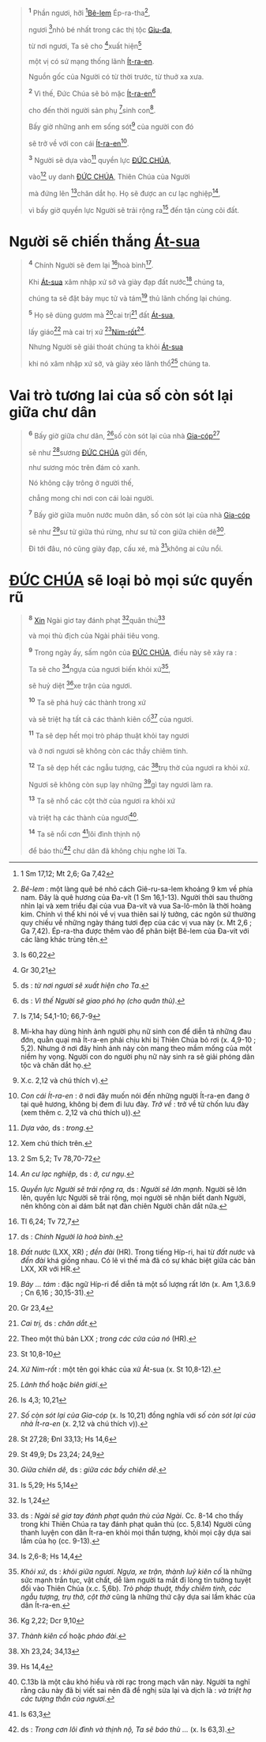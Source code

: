 > <sup><b>1</b></sup> Phần ngươi, hỡi [^1@-4db8fa6b-b319-4049-8fe1-439250cfe9df][Bê-lem]() Ép-ra-tha[^1-4db8fa6b-b319-4049-8fe1-439250cfe9df],
>
> ngươi [^2@-4db8fa6b-b319-4049-8fe1-439250cfe9df]nhỏ bé nhất trong các thị tộc [Giu-đa](),
>
> từ nơi ngươi, Ta sẽ cho [^3@-4db8fa6b-b319-4049-8fe1-439250cfe9df]xuất hiện[^2-4db8fa6b-b319-4049-8fe1-439250cfe9df]
>
> một vị có sứ mạng thống lãnh [Ít-ra-en]().
>
> Nguồn gốc của Người có từ thời trước, từ thuở xa xưa.
>
> <sup><b>2</b></sup> Vì thế, Đức Chúa sẽ bỏ mặc [Ít-ra-en]()[^3-4db8fa6b-b319-4049-8fe1-439250cfe9df]
>
> cho đến thời người sản phụ [^4@-4db8fa6b-b319-4049-8fe1-439250cfe9df]sinh con[^4-4db8fa6b-b319-4049-8fe1-439250cfe9df].
>
> Bấy giờ những anh em sống sót[^5-4db8fa6b-b319-4049-8fe1-439250cfe9df] của người con đó
>
> sẽ trở về với con cái [Ít-ra-en]()[^6-4db8fa6b-b319-4049-8fe1-439250cfe9df].
>
> <sup><b>3</b></sup> Người sẽ dựa vào[^7-4db8fa6b-b319-4049-8fe1-439250cfe9df] quyền lực [ĐỨC CHÚA](),
>
> vào[^8-4db8fa6b-b319-4049-8fe1-439250cfe9df] uy danh [ĐỨC CHÚA](), Thiên Chúa của Người
>
> mà đứng lên [^5@-4db8fa6b-b319-4049-8fe1-439250cfe9df]chăn dắt họ. Họ sẽ được an cư lạc nghiệp[^9-4db8fa6b-b319-4049-8fe1-439250cfe9df],
>
> vì bấy giờ quyền lực Người sẽ trải rộng ra[^10-4db8fa6b-b319-4049-8fe1-439250cfe9df] đến tận cùng cõi đất.

# Người sẽ chiến thắng [Át-sua]()

> <sup><b>4</b></sup> Chính Người sẽ đem lại [^6@-4db8fa6b-b319-4049-8fe1-439250cfe9df]hoà bình[^11-4db8fa6b-b319-4049-8fe1-439250cfe9df].
>
> Khi [Át-sua]() xâm nhập xứ sở và giày đạp đất nước[^12-4db8fa6b-b319-4049-8fe1-439250cfe9df] chúng ta,
>
> chúng ta sẽ đặt bảy mục tử và tám[^13-4db8fa6b-b319-4049-8fe1-439250cfe9df] thủ lãnh chống lại chúng.
>
> <sup><b>5</b></sup> Họ sẽ dùng gươm mà [^7@-4db8fa6b-b319-4049-8fe1-439250cfe9df]cai trị[^14-4db8fa6b-b319-4049-8fe1-439250cfe9df] đất [Át-sua](),
>
> lấy giáo[^15-4db8fa6b-b319-4049-8fe1-439250cfe9df] mà cai trị xứ [^8@-4db8fa6b-b319-4049-8fe1-439250cfe9df][Nim-rốt]()[^16-4db8fa6b-b319-4049-8fe1-439250cfe9df].
>
> Nhưng Người sẽ giải thoát chúng ta khỏi [Át-sua]()
>
> khi nó xâm nhập xứ sở, và giày xéo lãnh thổ[^17-4db8fa6b-b319-4049-8fe1-439250cfe9df] chúng ta.

# Vai trò tương lai của số còn sót lại giữa chư dân

> <sup><b>6</b></sup> Bấy giờ giữa chư dân, [^9@-4db8fa6b-b319-4049-8fe1-439250cfe9df]số còn sót lại của nhà [Gia-cóp]()[^18-4db8fa6b-b319-4049-8fe1-439250cfe9df]
>
> sẽ như [^10@-4db8fa6b-b319-4049-8fe1-439250cfe9df]sương [ĐỨC CHÚA]() gửi đến,
>
> như sương móc trên đám cỏ xanh.
>
> Nó không cậy trông ở người thế,
>
> chẳng mong chi nơi con cái loài người.
>
> <sup><b>7</b></sup> Bấy giờ giữa muôn nước muôn dân, số còn sót lại của nhà [Gia-cóp]()
>
> sẽ như [^11@-4db8fa6b-b319-4049-8fe1-439250cfe9df]sư tử giữa thú rừng, như sư tử con giữa chiên dê[^19-4db8fa6b-b319-4049-8fe1-439250cfe9df].
>
> Đi tới đâu, nó cũng giày đạp, cấu xé, mà [^12@-4db8fa6b-b319-4049-8fe1-439250cfe9df]không ai cứu nổi.

# [ĐỨC CHÚA]() sẽ loại bỏ mọi sức quyến rũ

> <sup><b>8</b></sup> [Xin]() Ngài giơ tay đánh phạt [^13@-4db8fa6b-b319-4049-8fe1-439250cfe9df]quân thù[^20-4db8fa6b-b319-4049-8fe1-439250cfe9df]
>
> và mọi thù địch của Ngài phải tiêu vong.
>
> <sup><b>9</b></sup> Trong ngày ấy, sấm ngôn của [ĐỨC CHÚA](), điều này sẽ xảy ra :
>
> Ta sẽ cho [^14@-4db8fa6b-b319-4049-8fe1-439250cfe9df]ngựa của ngươi biến khỏi xứ[^21-4db8fa6b-b319-4049-8fe1-439250cfe9df],
>
> sẽ huỷ diệt [^15@-4db8fa6b-b319-4049-8fe1-439250cfe9df]xe trận của ngươi.
>
> <sup><b>10</b></sup> Ta sẽ phá huỷ các thành trong xứ
>
> và sẽ triệt hạ tất cả các thành kiên cố[^22-4db8fa6b-b319-4049-8fe1-439250cfe9df] của ngươi.
>
> <sup><b>11</b></sup> Ta sẽ dẹp hết mọi trò pháp thuật khỏi tay ngươi
>
> và ở nơi ngươi sẽ không còn các thầy chiêm tinh.
>
> <sup><b>12</b></sup> Ta sẽ dẹp hết các ngẫu tượng, các [^16@-4db8fa6b-b319-4049-8fe1-439250cfe9df]trụ thờ của ngươi ra khỏi xứ.
>
> Ngươi sẽ không còn sụp lạy những [^17@-4db8fa6b-b319-4049-8fe1-439250cfe9df]gì tay ngươi làm ra.
>
> <sup><b>13</b></sup> Ta sẽ nhổ các cột thờ của ngươi ra khỏi xứ
>
> và triệt hạ các thành của ngươi[^23-4db8fa6b-b319-4049-8fe1-439250cfe9df].
>
> <sup><b>14</b></sup> Ta sẽ nổi cơn [^18@-4db8fa6b-b319-4049-8fe1-439250cfe9df]lôi đình thịnh nộ
>
> để báo thù[^24-4db8fa6b-b319-4049-8fe1-439250cfe9df] chư dân đã không chịu nghe lời Ta.

[^1-4db8fa6b-b319-4049-8fe1-439250cfe9df]: *Bê-lem* : một làng quê bé nhỏ cách Giê-ru-sa-lem khoảng 9 km về phía nam. Đây là quê hương của Đa-vít (1 Sm 16,1-13). Người thời sau thường nhìn lại và xem triều đại của vua Đa-vít và vua Sa-lô-môn là thời hoàng kim. Chính vì thế khi nói về vị vua thiên sai lý tưởng, các ngôn sứ thường quy chiếu về những ngày tháng tươi đẹp của các vị vua này (x. Mt 2,6 ; Ga 7,42). Ép-ra-tha được thêm vào để phân biệt Bê-lem của Đa-vít với các làng khác trùng tên.
[^2-4db8fa6b-b319-4049-8fe1-439250cfe9df]: ds : *từ nơi ngươi sẽ xuất hiện cho Ta*.
[^3-4db8fa6b-b319-4049-8fe1-439250cfe9df]: ds : *Vì thế Người sẽ giao phó họ (cho quân thù)*.
[^4-4db8fa6b-b319-4049-8fe1-439250cfe9df]: Mi-kha hay dùng hình ảnh người phụ nữ sinh con để diễn tả những đau đớn, quằn quại mà Ít-ra-en phải chịu khi bị Thiên Chúa bỏ rơi (x. 4,9-10 ; 5,2). Nhưng ở nơi đây hình ảnh này còn mang theo mầm mống của một niềm hy vọng. Người con do người phụ nữ này sinh ra sẽ giải phóng dân tộc và chăn dắt họ.
[^5-4db8fa6b-b319-4049-8fe1-439250cfe9df]: X.c. 2,12 và chú thích v).
[^6-4db8fa6b-b319-4049-8fe1-439250cfe9df]: *Con cái Ít-ra-en* : ở nơi đây muốn nói đến những người Ít-ra-en đang ở tại quê hương, không bị đem đi lưu đày. *Trở về* : trở về từ chốn lưu đày (xem thêm c. 2,12 và chú thích u)).
[^7-4db8fa6b-b319-4049-8fe1-439250cfe9df]: *Dựa vào,* ds : *trong*.
[^8-4db8fa6b-b319-4049-8fe1-439250cfe9df]: Xem chú thích trên.
[^9-4db8fa6b-b319-4049-8fe1-439250cfe9df]: *An cư lạc nghiệp,* ds : *ở, cư ngụ*.
[^10-4db8fa6b-b319-4049-8fe1-439250cfe9df]: *Quyền lực Người sẽ trải rộng ra,* ds : *Người sẽ lớn mạnh*. Người sẽ lớn lên, quyền lực Người sẽ trải rộng, mọi người sẽ nhận biết danh Người, nên không còn ai dám bắt nạt đàn chiên Người chăn dắt nữa.
[^11-4db8fa6b-b319-4049-8fe1-439250cfe9df]: ds : *Chính Người là hoà bình*.
[^12-4db8fa6b-b319-4049-8fe1-439250cfe9df]: *Đất nước* (LXX, XR) ; *đền đài* (HR). Trong tiếng Híp-ri, hai từ *đất nước* và *đền đài* khá giống nhau. Có lẽ vì thế mà đã có sự khác biệt giữa các bản LXX, XR với HR.
[^13-4db8fa6b-b319-4049-8fe1-439250cfe9df]: *Bảy ... tám* : đặc ngữ Híp-ri để diễn tả một số lượng rất lớn (x. Am 1,3.6.9 ; Cn 6,16 ; 30,15-31).
[^14-4db8fa6b-b319-4049-8fe1-439250cfe9df]: *Cai trị,* ds : *chăn dắt*.
[^15-4db8fa6b-b319-4049-8fe1-439250cfe9df]: Theo một thủ bản LXX ; *trong các cửa của nó* (HR).
[^16-4db8fa6b-b319-4049-8fe1-439250cfe9df]: *Xứ Nim-rốt* : một tên gọi khác của xứ Át-sua (x. St 10,8-12).
[^17-4db8fa6b-b319-4049-8fe1-439250cfe9df]: *Lãnh thổ* hoặc *biên giới*.
[^18-4db8fa6b-b319-4049-8fe1-439250cfe9df]: *Số còn sót lại của Gia-cóp* (x. Is 10,21) đồng nghĩa với *số còn sót lại của nhà Ít-ra-en* (x. 2,12 và chú thích v)).
[^19-4db8fa6b-b319-4049-8fe1-439250cfe9df]: *Giữa chiên dê,* ds : *giữa các bầy chiên dê*.
[^20-4db8fa6b-b319-4049-8fe1-439250cfe9df]: ds : *Ngài sẽ giơ tay đánh phạt quân thù của Ngài*. Cc. 8-14 cho thấy trong khi Thiên Chúa ra tay đánh phạt quân thù (cc. 5,8.14) Người cũng thanh luyện con dân Ít-ra-en khỏi mọi thần tượng, khỏi mọi cậy dựa sai lầm của họ (cc. 9-13).
[^21-4db8fa6b-b319-4049-8fe1-439250cfe9df]: *Khỏi xứ*, ds : *khỏi giữa ngươi*. *Ngựa, xe trận, thành luỹ kiên cố* là những sức mạnh trần tục, vật chất, dễ làm người ta mất đi lòng tin tưởng tuyệt đối vào Thiên Chúa (x.c. 5,6b). *Trò pháp thuật, thầy chiêm tinh, các ngẫu tượng, trụ thờ, cột thờ* cũng là những thứ cậy dựa sai lầm khác của dân Ít-ra-en.
[^22-4db8fa6b-b319-4049-8fe1-439250cfe9df]: *Thành kiên cố* hoặc *pháo đài*.
[^23-4db8fa6b-b319-4049-8fe1-439250cfe9df]: C.13b là một câu khó hiểu và rời rạc trong mạch văn này. Người ta nghĩ rằng câu này đã bị viết sai nên đã đề nghị sửa lại và dịch là : *và triệt hạ các tượng thần của ngươi*.
[^24-4db8fa6b-b319-4049-8fe1-439250cfe9df]: ds : *Trong cơn lôi đình và thịnh nộ, Ta sẽ báo thù ...* (x. Is 63,3).
[^1@-4db8fa6b-b319-4049-8fe1-439250cfe9df]: 1 Sm 17,12; Mt 2,6; Ga 7,42
[^2@-4db8fa6b-b319-4049-8fe1-439250cfe9df]: Is 60,22
[^3@-4db8fa6b-b319-4049-8fe1-439250cfe9df]: Gr 30,21
[^4@-4db8fa6b-b319-4049-8fe1-439250cfe9df]: Is 7,14; 54,1-10; 66,7-9
[^5@-4db8fa6b-b319-4049-8fe1-439250cfe9df]: 2 Sm 5,2; Tv 78,70-72
[^6@-4db8fa6b-b319-4049-8fe1-439250cfe9df]: Tl 6,24; Tv 72,7
[^7@-4db8fa6b-b319-4049-8fe1-439250cfe9df]: Gr 23,4
[^8@-4db8fa6b-b319-4049-8fe1-439250cfe9df]: St 10,8-10
[^9@-4db8fa6b-b319-4049-8fe1-439250cfe9df]: Is 4,3; 10,21
[^10@-4db8fa6b-b319-4049-8fe1-439250cfe9df]: St 27,28; Đnl 33,13; Hs 14,6
[^11@-4db8fa6b-b319-4049-8fe1-439250cfe9df]: St 49,9; Ds 23,24; 24,9
[^12@-4db8fa6b-b319-4049-8fe1-439250cfe9df]: Is 5,29; Hs 5,14
[^13@-4db8fa6b-b319-4049-8fe1-439250cfe9df]: Is 1,24
[^14@-4db8fa6b-b319-4049-8fe1-439250cfe9df]: Is 2,6-8; Hs 14,4
[^15@-4db8fa6b-b319-4049-8fe1-439250cfe9df]: Kg 2,22; Dcr 9,10
[^16@-4db8fa6b-b319-4049-8fe1-439250cfe9df]: Xh 23,24; 34,13
[^17@-4db8fa6b-b319-4049-8fe1-439250cfe9df]: Hs 14,4
[^18@-4db8fa6b-b319-4049-8fe1-439250cfe9df]: Is 63,3